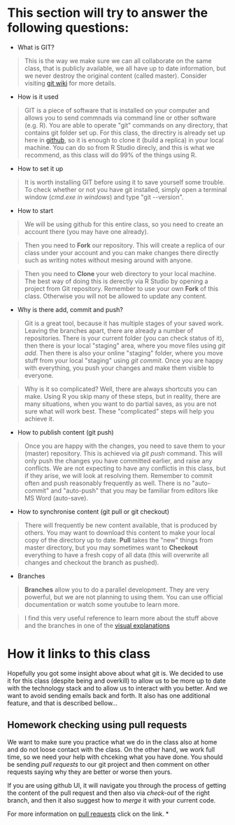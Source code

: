 # This section will try to answer the following questions:
* What is GIT?
> This is the way we make sure we can all collaborate on the same class, that is publicly available, we all have up to date information, but we never destroy the original content (called master). Consider visiting [git wiki](https://en.wikipedia.org/wiki/Git) for more details.
* How is it used
> GIT is a piece of software that is installed on your computer and allows you to send commnads via command line or other software (e.g. R). You are able to operate "git" commands on any directory, that contains git folder set up. 
> For this class, the directiry is already set up here in [github](https://github.com/ex-man/GeneralInsurance_Class), so it is enough to clone it (build a replica) in your local machine. You can do so from R Studio direcly, and this is what we recommend, as this class will do 99% of the things using R.
* How to set it up
> It is worth installing GIT before using it to save yourself some trouble. To check whether or not you have git installed, simply open a terminal window (*cmd.exe in windows*) and type "git --version".
* How to start
> We will be using github for this entire class, so you need to create an account there (you may have one already).

> Then you need to **Fork** our repository. This will create a replica of our class under your account and you can make changes there directly such as writing notes without mesing around with anyone. 

> Then you need to **Clone** your web directory to your local machine. The best way of doing this is derectly via R Studio by opening a project from Git repository.
> Remember to use your own **Fork** of this class. Otherwise you will not be allowed to update any content.

* Why is there add, commit and push?
> Git is a great tool, because it has multiple stages of your saved work. Leaving the branches apart, there are already a number of repositories.
> There is your current folder (you can check status of it), then there is your local "staging" area, where you move files using *git add*.
> Then there is also your online "staging" folder, where you move stuff from your local "staging" using *git commit*.
> Once you are happy with everything, you push your changes and make them visible to everyone.

> Why is it so complicated? Well, there are always shortcuts you can make. Using R you skip many of these steps, but in reality, there are many situations,
> when you want to do partial saves, as you are not sure what will work best. These "complicated" steps will help you achieve it.

* How to publish content (git push)
> Once you are happy with the changes, you need to save them to your (master) repository. This is achieved via *git push* command. This will only push the changes you have committed earlier, and raise any conflicts. We are not expecting to have any conflictis in this class, but if they arise, we will look at resolving them.
> Remember to commit often and push reasonably frequently as well. There is no "auto-commit" and "auto-push" that you may be familiar from editors like MS Word (auto-save).

* How to synchronise content (git pull or git checkout)
> There will frequently be new content available, that is produced by others. You may want to download this content to make your local copy of the directory up to date. **Pull** takes the "new" things from master directory, but you may sometimes want to **Checkout** everything to have a fresh copy of all data (this will overwrite all changes and checkout the branch as pushed).

* Branches
> **Branches** allow you to do a parallel development. They are very powerful, but we are  not planning to using them. You can use official documentation or watch some youtube to learn more. 

> I find this very useful reference to learn more about the stuff above and the branches in one of the [visual explanations](https://marklodato.github.io/visual-git-guide/index-en.html)

# How it links to this class
Hopefully you got some insight above about what git is. We decided to use it for this class (despite being and overkill) to allow us to be more up to date with the technology stack and to allow us to interact with you better. And we want to avoid sending emails back and forth. It also has one additional feature, and that is described bellow...

## Homework checking using pull requests
We want to make sure you practice what we do in the class also at home and do not loose contact with the class. On the other hand, we work full time, so we need your help with chceking what you have done. You should be sending *pull requests* to our git project and then comment on other requests saying why they are better or worse then yours.

If you are using github UI, it will navigate you through the process of getting the content of the pull request and then also via *check-out* of the right branch, and then it also suggest how to *merge* it with your current code.

For more information on [pull requests](https://help.github.com/articles/checking-out-pull-requests-locally/) click on the link. *
